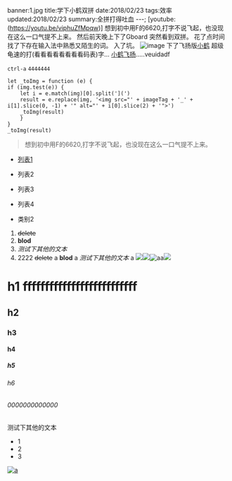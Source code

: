 banner:1.jpg
title:学下小鹤双拼
date:2018/02/23
tags:效率
updated:2018/02/23
summary:全拼打得吐血
---;
[youtube:(https://youtu.be/viphuZfMpqw)]
想到初中用F的6620,打字不说飞起，也没现在这么一口气提不上来。
然后前天晚上下了Gboard
突然看到双拼。
花了点时间找了下存在输入法中熟悉又陌生的词。
入了坑。
![image](2.png)
下了飞扬版[小鹤](http://flypy.com/index.html)
超级龟速的打(看看看看看看看看码表)字...
[小鹤飞扬](http://flypy.com/index.html).....veuidadf

`ctrl-a`
`4444444`

```
let _toImg = function (e) {
if (img.test(e)) {
    let i = e.match(img)[0].split('](')
    result = e.replace(img, '<img src="' + imageTag + '_' + i[1].slice(0, -1) + '" alt="' + i[0].slice(2) + '">')
    _toImg(result)
    }
}
_toImg(result)
```
> 想到初中用F的6620,打字不说飞起，也没现在这么一口气提不上来。

- [列表1]('/)
- 列表2
- 列表3
- 列表4

- 类别2

1. ~~delete~~ 
2. **blod**
3. *测试下其他的文本*
541. 2222
~~delete~~ a
**blod** a
*测试下其他的文本* a
![](合作.gif)![](热情.gif)![aa](自学.gif)![](进取.gif)![]()

# h1 ffffffffffffffffffffffffff
## h2
### h3
#### h4
##### h5
###### h6
###### 0000000000000
测试下其他的文本
- 1
- 2
- 3

[![a](合作.gif)](https://google.com)
